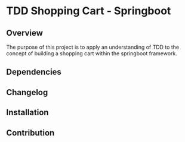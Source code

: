 # TDD Shopping Cart - Springboot

## Overview

The purpose of this project is to apply an understanding of TDD to the concept of building a shopping cart within the springboot framework.

## Dependencies
## Changelog
## Installation
## Contribution